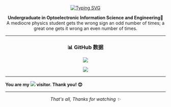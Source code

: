 <!-- 欢迎动画 -->
<p align="center">
  <a href="https://git.io/typing-svg">
    <img src="https://readme-typing-svg.demolab.com?font=Fira+Code&pause=1000&color=0DC01D&background=000000&center=true&vCenter=true&repeat=false&random=true&width=435&lines=%3CHello!+I'm+C_L1gh7%2F.%3E" alt="Typing SVG" />
  </a>
</p>

<!-- 简介 -->
<p align="center">
  <strong>Undergraduate in Optoelectronic Information Science and Engineering🔬</strong><br>
  A mediocre physics student gets the wrong sign an odd number of times; a great one gets it wrong an even number of times.
</p>

---

<!-- GitHub 统计 -->
<h3 align="center">📊 GitHub 数据</h3>
<p align="center">
  <img src="https://github-readme-stats.vercel.app/api?username=C-L1gh7&count_private=true&show_icons=true&theme=tokyonight&hide_title=true" />
</p>
<p align="center">
  <img src="https://github-readme-stats.vercel.app/api/top-langs/?username=C-L1gh7&layout=compact&theme=tokyonight" />
</p>

---

<!-- 访客计数 -->
<p align="center">
  
  <b>You are my <img src="https://profile-counter.glitch.me/C-L1gh7/count.svg" /> visitor</span>. Thank you! 😊</b>
</p>

---

<!-- 页脚 -->
<p align="center">
  <i>That's all, Thanks for watching ✨</i>
</p>

